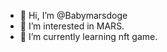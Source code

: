 - 👋 Hi, I’m @Babymarsdoge
- 👀 I’m interested in MARS.
- 🌱 I’m currently learning nft game.


<!---
Babymarsdoge/Babymarsdoge is a ✨ special ✨ repository because its `README.md` (this file) appears on your GitHub profile.
You can click the Preview link to take a look at your changes.
--->
